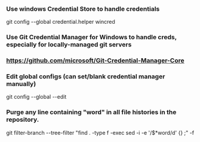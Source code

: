 ### Use windows Credential Store to handle credentials
git config --global credential.helper wincred

### Use Git Credential Manager for Windows to handle creds, especially for locally-managed git servers
### https://github.com/microsoft/Git-Credential-Manager-Core

### Edit global configs (can set/blank credential manager manually)
git config --global --edit

### Purge any line containing "word" in all file histories in the repository.
git filter-branch --tree-filter "find . -type f -exec sed -i -e '/$*word/d' {} \;" -f

